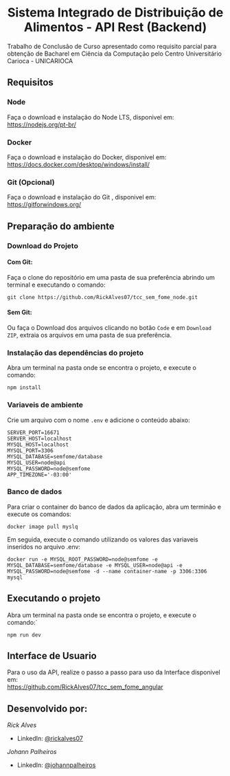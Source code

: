 <h1 align="center">Sistema Integrado de Distribuição de Alimentos - API Rest (Backend)</h1>

Trabalho de Conclusão de Curso apresentado como requisito parcial para obtenção de Bacharel em Ciência da Computação pelo Centro Universitário Carioca - UNICARIOCA

## Requisitos
### Node
Faça o download e instalação do Node LTS, disponivel em:
<br>https://nodejs.org/pt-br/

### Docker
Faça o download e instalação do Docker, disponivel em:
<br>https://docs.docker.com/desktop/windows/install/

### Git (Opcional)
Faça o download e instalação do Git , disponivel em:
<br>https://gitforwindows.org/

## Preparação do ambiente
### Download do Projeto
#### Com Git:
Faça o clone do repositório em uma pasta de sua preferência abrindo um terminal e executando o  comando:

`git clone https://github.com/RickAlves07/tcc_sem_fome_node.git`

#### Sem Git:
Ou faça o Download dos arquivos clicando no botão `Code` e em `Download ZIP`, extraia os arquivos em uma pasta de sua preferência.


### Instalação das dependências do projeto
Abra um terminal na pasta onde se encontra o projeto, e execute o comando:

`npm install`

### Variaveis de ambiente
Crie um arquivo com o nome `.env` e adicione o conteúdo abaixo:
```
SERVER_PORT=16671
SERVER_HOST=localhost
MYSQL_HOST=localhost
MYSQL_PORT=3306
MYSQL_DATABASE=semfome/database
MYSQL_USER=node@api
MYSQL_PASSWORD=node@semfome
APP_TIMEZONE='-03:00'
```

### Banco de dados
Para criar o container do banco de dados da aplicação, abra um terminão e execute os comandos:

`docker image pull myslq`

Em seguida, execute o comando utilizando os valores das variaveis inseridos no arquivo .env:

`docker run -e MYSQL_ROOT_PASSWORD=node@semfome -e MYSQL_DATABASE=semfome/database -e MYSQL_USER=node@api -e MYSQL_PASSWORD=node@semfome -d --name container-name -p 3306:3306 mysql`

## Executando o projeto
Abra um terminal na pasta onde se encontra o projeto, e execute o comando:`

`npm run dev`

## Interface de Usuario
Para o uso da API, realize o passo a passo para uso da Interface disponivel em:
<br>https://github.com/RickAlves07/tcc_sem_fome_angular

## Desenvolvido por:
*Rick Alves*
- LinkedIn: [@rickalves07](https://linkedin.com/in/rickalves07)

*Johann Palheiros*
- LinkedIn: [@johannpalheiros](https://linkedin.com/in/johannpalheiros)
